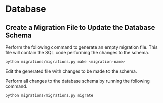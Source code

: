 # Database

## Create a Migration File to Update the Database Schema

Perform the following command to generate an empty migration file. This file will contain the SQL code performing the changes to the schema.

```bash
python migrations/migrations.py make <migration-name>
```

Edit the generated file with changes to be made to the schema.

Perform all changes to the database schema by running the following command.

```bash
python migrations/migrations.py migrate
```
